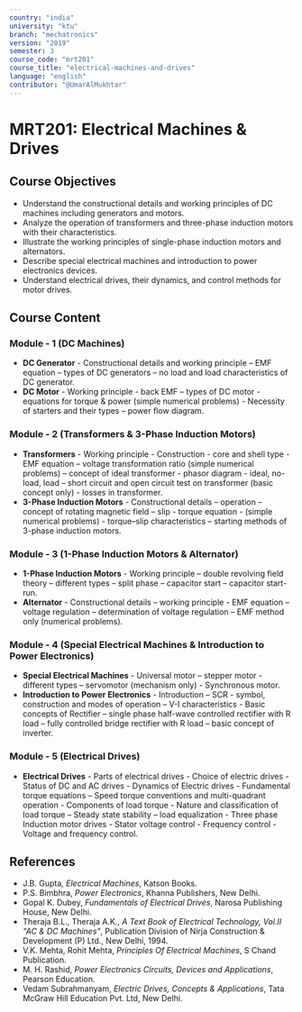 ```yaml
---
country: "india"
university: "ktu"
branch: "mechatronics"
version: "2019"
semester: 3
course_code: "mrt201"
course_title: "electrical-machines-and-drives"
language: "english"
contributor: "@UmarAlMukhtar"
---
```


# MRT201: Electrical Machines & Drives

## Course Objectives

* Understand the constructional details and working principles of DC machines including generators and motors.
* Analyze the operation of transformers and three-phase induction motors with their characteristics.
* Illustrate the working principles of single-phase induction motors and alternators.
* Describe special electrical machines and introduction to power electronics devices.
* Understand electrical drives, their dynamics, and control methods for motor drives.

## Course Content

### Module - 1 (DC Machines)

* **DC Generator** - Constructional details and working principle – EMF equation – types of DC generators – no load and load characteristics of DC generator.
* **DC Motor** - Working principle - back EMF – types of DC motor - equations for torque & power (simple numerical problems) - Necessity of starters and their types – power flow diagram.

### Module - 2 (Transformers & 3-Phase Induction Motors)

* **Transformers** - Working principle - Construction - core and shell type - EMF equation – voltage transformation ratio (simple numerical problems) – concept of ideal transformer - phasor diagram - ideal, no-load, load – short circuit and open circuit test on transformer (basic concept only) - losses in transformer.
* **3-Phase Induction Motors** - Constructional details – operation – concept of rotating magnetic field – slip - torque equation - (simple numerical problems) - torque–slip characteristics – starting methods of 3-phase induction motors.

### Module - 3 (1-Phase Induction Motors & Alternator)

* **1-Phase Induction Motors** - Working principle – double revolving field theory – different types – split phase – capacitor start – capacitor start-run.
* **Alternator** - Constructional details – working principle - EMF equation – voltage regulation – determination of voltage regulation – EMF method only (numerical problems).

### Module - 4 (Special Electrical Machines & Introduction to Power Electronics)

* **Special Electrical Machines** - Universal motor – stepper motor - different types – servomotor (mechanism only) - Synchronous motor.
* **Introduction to Power Electronics** - Introduction – SCR - symbol, construction and modes of operation – V-I characteristics - Basic concepts of Rectifier – single phase half-wave controlled rectifier with R load – fully controlled bridge rectifier with R load – basic concept of inverter.

### Module - 5 (Electrical Drives)

* **Electrical Drives** - Parts of electrical drives - Choice of electric drives - Status of DC and AC drives - Dynamics of Electric drives - Fundamental torque equations – Speed torque conventions and multi-quadrant operation - Components of load torque - Nature and classification of load torque – Steady state stability – load equalization - Three phase Induction motor drives - Stator voltage control - Frequency control - Voltage and frequency control.

## References

* J.B. Gupta, *Electrical Machines*, Katson Books.
* P.S. Bimbhra, *Power Electronics*, Khanna Publishers, New Delhi.
* Gopal K. Dubey, *Fundamentals of Electrical Drives*, Narosa Publishing House, New Delhi.
* Theraja B.L., Theraja A.K., *A Text Book of Electrical Technology, Vol.II "AC & DC Machines"*, Publication Division of Nirja Construction & Development (P) Ltd., New Delhi, 1994.
* V.K. Mehta, Rohit Mehta, *Principles Of Electrical Machines*, S Chand Publication.
* M. H. Rashid, *Power Electronics Circuits, Devices and Applications*, Pearson Education.
* Vedam Subrahmanyam, *Electric Drives, Concepts & Applications*, Tata McGraw Hill Education Pvt. Ltd, New Delhi.
